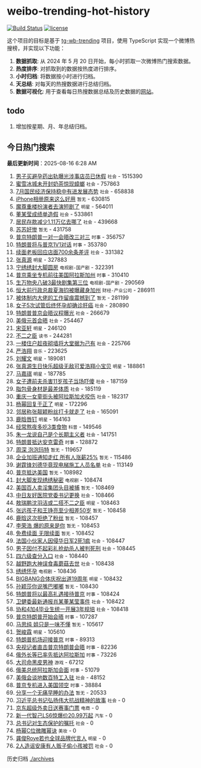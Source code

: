 # weibo-trending-hot-history

[![Build Status](https://github.com/lxw15337674/weibo-trending-hot-history/actions/workflows/nodejs.yml/badge.svg)](https://github.com/lxw15337674/weibo-trending-hot-history/actions)
[![license](https://img.shields.io/github/license/lxw15337674/weibo-trending-hot-history)](https://github.com/lxw15337674/weibo-trending-hot-history/blob/master/LICENSE)


这个项目的目标是基于 [tg-wb-trending](https://github.com/xiadd/tg-wb-trending) 项目，使用 TypeScript 实现一个微博热搜榜，并实现以下功能：

1. **数据抓取**: 从 2024 年 5 月 20 日开始，每小时抓取一次微博热门搜索数据。
2. **热度排序**: 对抓取到的数据按热度进行排序。
3. **小时归档**: 将数据按小时进行归档。
4. **天总结**: 对每天的热搜数据进行总结归档。
5. **数据可视化**: 用于查看每日热搜数据总结及历史数据的[网站](https://weibo-trending-hot-history.vercel.app/)。

## todo

1. 增加按星期、月、年总结归档。



## 今日热门搜索






































































































































































































































































































































































































































































































































































































































































































































































































































































































































































































































































































































































































































































































































































































































































































































































































































































































































































































































































































































































































































































































































































































































































































































































































































































































































































































































































































































































































































































































































































































































































































































































































































































































































































































































































































































































































































































































































































































































































































































































































































































































































































































































































































































































































































































































































































































































































































































































































































































































































































































































































































































































































































































































































































































































































































































































































































































































































































































































































































































































































































































































































































































































































































































































































































































































































































































































































































































































































































































































































































































































































































































































































































































































































































































































































































































































































































































































































































































































































































































































































































































































































































































































































































































































































































































































































































































































































































































































































































































































































































































































































































































































































































































































































































































































































































































































































































































































































































































































































































































































































































































































































































































































































































































































































































































































































<!-- BEGIN -->

**最后更新时间**：2025-08-16 6:28 AM
1. [男子买避孕药出轨曝光涉事店员已休假](https://m.weibo.cn/search?containerid=100103type%3D1%26t%3D10%26q%3D%23%E7%94%B7%E5%AD%90%E4%B9%B0%E9%81%BF%E5%AD%95%E8%8D%AF%E5%87%BA%E8%BD%A8%E6%9B%9D%E5%85%89%E6%B6%89%E4%BA%8B%E5%BA%97%E5%91%98%E5%B7%B2%E4%BC%91%E5%81%87%23&stream_entry_id=31&isnewpage=1&extparam=seat%3D1%26lcate%3D5001%26realpos%3D1%26filter_type%3Drealtimehot%26c_type%3D31%26cate%3D5001%26pos%3D0%26stream_entry_id%3D31%26q%3D%2523%25E7%2594%25B7%25E5%25AD%2590%25E4%25B9%25B0%25E9%2581%25BF%25E5%25AD%2595%25E8%258D%25AF%25E5%2587%25BA%25E8%25BD%25A8%25E6%259B%259D%25E5%2585%2589%25E6%25B6%2589%25E4%25BA%258B%25E5%25BA%2597%25E5%2591%2598%25E5%25B7%25B2%25E4%25BC%2591%25E5%2581%2587%2523%26band_rank%3D1%26flag%3D2%26dgr%3D0%26display_time%3D1755275755%26pre_seqid%3D17552757552420525238104) `社会` - 1515390
2. [蜜雪冰城未开封奶茶惊现蟑螂](https://m.weibo.cn/search?containerid=100103type%3D1%26t%3D10%26q%3D%23%E8%9C%9C%E9%9B%AA%E5%86%B0%E5%9F%8E%E6%9C%AA%E5%BC%80%E5%B0%81%E5%A5%B6%E8%8C%B6%E6%83%8A%E7%8E%B0%E8%9F%91%E8%9E%82%23&stream_entry_id=31&isnewpage=1&extparam=seat%3D1%26lcate%3D5001%26realpos%3D2%26filter_type%3Drealtimehot%26c_type%3D31%26cate%3D5001%26pos%3D1%26stream_entry_id%3D31%26q%3D%2523%25E8%259C%259C%25E9%259B%25AA%25E5%2586%25B0%25E5%259F%258E%25E6%259C%25AA%25E5%25BC%2580%25E5%25B0%2581%25E5%25A5%25B6%25E8%258C%25B6%25E6%2583%258A%25E7%258E%25B0%25E8%259F%2591%25E8%259E%2582%2523%26band_rank%3D2%26flag%3D2%26dgr%3D0%26display_time%3D1755275755%26pre_seqid%3D17552757552420525238104) `社会` - 757863
3. [7月国民经济保持稳中有进发展态势](https://m.weibo.cn/search?containerid=100103type%3D1%26t%3D10%26q%3D%237%E6%9C%88%E5%9B%BD%E6%B0%91%E7%BB%8F%E6%B5%8E%E4%BF%9D%E6%8C%81%E7%A8%B3%E4%B8%AD%E6%9C%89%E8%BF%9B%E5%8F%91%E5%B1%95%E6%80%81%E5%8A%BF%23&stream_entry_id=31&isnewpage=1&extparam=seat%3D1%26lcate%3D5001%26realpos%3D3%26filter_type%3Drealtimehot%26c_type%3D31%26cate%3D5001%26pos%3D2%26stream_entry_id%3D31%26q%3D%25237%25E6%259C%2588%25E5%259B%25BD%25E6%25B0%2591%25E7%25BB%258F%25E6%25B5%258E%25E4%25BF%259D%25E6%258C%2581%25E7%25A8%25B3%25E4%25B8%25AD%25E6%259C%2589%25E8%25BF%259B%25E5%258F%2591%25E5%25B1%2595%25E6%2580%2581%25E5%258A%25BF%2523%26band_rank%3D3%26flag%3D0%26dgr%3D0%26display_time%3D1755275755%26pre_seqid%3D17552757552420525238104) `社会` - 658838
4. [iPhone相册原来这么好用](https://m.weibo.cn/search?containerid=100103type%3D1%26t%3D10%26q%3DiPhone%E7%9B%B8%E5%86%8C%E5%8E%9F%E6%9D%A5%E8%BF%99%E4%B9%88%E5%A5%BD%E7%94%A8&stream_entry_id=31&isnewpage=1&extparam=seat%3D1%26lcate%3D5001%26realpos%3D4%26filter_type%3Drealtimehot%26c_type%3D31%26cate%3D5001%26pos%3D3%26stream_entry_id%3D31%26q%3DiPhone%25E7%259B%25B8%25E5%2586%258C%25E5%258E%259F%25E6%259D%25A5%25E8%25BF%2599%25E4%25B9%2588%25E5%25A5%25BD%25E7%2594%25A8%26band_rank%3D4%26flag%3D16%26dgr%3D0%26display_time%3D1755275755%26pre_seqid%3D17552757552420525238104) `暂无` - 630815
5. [魔尊重楼扮演者去演短剧了](https://m.weibo.cn/search?containerid=100103type%3D1%26t%3D10%26q%3D%23%E9%AD%94%E5%B0%8A%E9%87%8D%E6%A5%BC%E6%89%AE%E6%BC%94%E8%80%85%E5%8E%BB%E6%BC%94%E7%9F%AD%E5%89%A7%E4%BA%86%23&stream_entry_id=31&isnewpage=1&extparam=seat%3D1%26lcate%3D5001%26realpos%3D5%26filter_type%3Drealtimehot%26c_type%3D31%26cate%3D5001%26pos%3D4%26stream_entry_id%3D31%26q%3D%2523%25E9%25AD%2594%25E5%25B0%258A%25E9%2587%258D%25E6%25A5%25BC%25E6%2589%25AE%25E6%25BC%2594%25E8%2580%2585%25E5%258E%25BB%25E6%25BC%2594%25E7%259F%25AD%25E5%2589%25A7%25E4%25BA%2586%2523%26band_rank%3D5%26flag%3D2%26dgr%3D0%26display_time%3D1755275755%26pre_seqid%3D17552757552420525238104) `明星` - 564011
6. [董某莹成绩单造假](https://m.weibo.cn/search?containerid=100103type%3D1%26t%3D10%26q%3D%23%E8%91%A3%E6%9F%90%E8%8E%B9%E6%88%90%E7%BB%A9%E5%8D%95%E9%80%A0%E5%81%87%23&stream_entry_id=31&isnewpage=1&extparam=seat%3D1%26lcate%3D5001%26realpos%3D6%26filter_type%3Drealtimehot%26c_type%3D31%26cate%3D5001%26pos%3D5%26stream_entry_id%3D31%26q%3D%2523%25E8%2591%25A3%25E6%259F%2590%25E8%258E%25B9%25E6%2588%2590%25E7%25BB%25A9%25E5%258D%2595%25E9%2580%25A0%25E5%2581%2587%2523%26band_rank%3D6%26flag%3D16%26dgr%3D0%26display_time%3D1755275755%26pre_seqid%3D17552757552420525238104) `社会` - 533861
7. [居民存款减少1.11万亿去哪了](https://m.weibo.cn/search?containerid=100103type%3D1%26t%3D10%26q%3D%23%E5%B1%85%E6%B0%91%E5%AD%98%E6%AC%BE%E5%87%8F%E5%B0%911.11%E4%B8%87%E4%BA%BF%E5%8E%BB%E5%93%AA%E4%BA%86%23&stream_entry_id=31&isnewpage=1&extparam=seat%3D1%26lcate%3D5001%26realpos%3D7%26filter_type%3Drealtimehot%26c_type%3D31%26cate%3D5001%26pos%3D7%26stream_entry_id%3D31%26q%3D%2523%25E5%25B1%2585%25E6%25B0%2591%25E5%25AD%2598%25E6%25AC%25BE%25E5%2587%258F%25E5%25B0%25911.11%25E4%25B8%2587%25E4%25BA%25BF%25E5%258E%25BB%25E5%2593%25AA%25E4%25BA%2586%2523%26band_rank%3D7%26flag%3D2%26dgr%3D0%26display_time%3D1755275755%26pre_seqid%3D17552757552420525238104) `社会` - 439668
8. [苏苏好惨](https://m.weibo.cn/search?containerid=100103type%3D1%26t%3D10%26q%3D%E8%8B%8F%E8%8B%8F%E5%A5%BD%E6%83%A8&stream_entry_id=31&isnewpage=1&extparam=seat%3D1%26lcate%3D5001%26realpos%3D8%26filter_type%3Drealtimehot%26c_type%3D31%26cate%3D5001%26pos%3D8%26stream_entry_id%3D31%26q%3D%25E8%258B%258F%25E8%258B%258F%25E5%25A5%25BD%25E6%2583%25A8%26band_rank%3D8%26flag%3D2%26dgr%3D0%26display_time%3D1755275755%26pre_seqid%3D17552757552420525238104) `暂无` - 431758
9. [普京特朗普一对一会晤改三对三](https://m.weibo.cn/search?containerid=100103type%3D1%26t%3D10%26q%3D%23%E6%99%AE%E4%BA%AC%E7%89%B9%E6%9C%97%E6%99%AE%E4%B8%80%E5%AF%B9%E4%B8%80%E4%BC%9A%E6%99%A4%E6%94%B9%E4%B8%89%E5%AF%B9%E4%B8%89%23&stream_entry_id=31&isnewpage=1&extparam=seat%3D1%26c_type%3D31%26band_rank%3D20%26cate%3D5001%26lcate%3D5001%26pos%3D20%26stream_entry_id%3D31%26q%3D%2523%25E6%2599%25AE%25E4%25BA%25AC%25E7%2589%25B9%25E6%259C%2597%25E6%2599%25AE%25E4%25B8%2580%25E5%25AF%25B9%25E4%25B8%2580%25E4%25BC%259A%25E6%2599%25A4%25E6%2594%25B9%25E4%25B8%2589%25E5%25AF%25B9%25E4%25B8%2589%2523%26dgr%3D0%26flag%3D1%26realpos%3D20%26filter_type%3Drealtimehot%26display_time%3D1755283276%26pre_seqid%3D17552832763900228722788) `时事` - 356757
10. [特朗普将与普京1V1对话](https://m.weibo.cn/search?containerid=100103type%3D1%26t%3D10%26q%3D%23%E7%89%B9%E6%9C%97%E6%99%AE%E5%B0%86%E4%B8%8E%E6%99%AE%E4%BA%AC1V1%E5%AF%B9%E8%AF%9D%23&stream_entry_id=31&isnewpage=1&extparam=seat%3D1%26lcate%3D5001%26realpos%3D9%26filter_type%3Drealtimehot%26c_type%3D31%26cate%3D5001%26pos%3D9%26stream_entry_id%3D31%26q%3D%2523%25E7%2589%25B9%25E6%259C%2597%25E6%2599%25AE%25E5%25B0%2586%25E4%25B8%258E%25E6%2599%25AE%25E4%25BA%25AC1V1%25E5%25AF%25B9%25E8%25AF%259D%2523%26band_rank%3D9%26flag%3D1%26dgr%3D0%26display_time%3D1755275755%26pre_seqid%3D17552757552420525238104) `时事` - 353780
11. [续面老板回应店面700余条差评](https://m.weibo.cn/search?containerid=100103type%3D1%26t%3D10%26q%3D%23%E7%BB%AD%E9%9D%A2%E8%80%81%E6%9D%BF%E5%9B%9E%E5%BA%94%E5%BA%97%E9%9D%A2700%E4%BD%99%E6%9D%A1%E5%B7%AE%E8%AF%84%23&stream_entry_id=31&isnewpage=1&extparam=seat%3D1%26lcate%3D5001%26realpos%3D10%26filter_type%3Drealtimehot%26c_type%3D31%26cate%3D5001%26pos%3D10%26stream_entry_id%3D31%26q%3D%2523%25E7%25BB%25AD%25E9%259D%25A2%25E8%2580%2581%25E6%259D%25BF%25E5%259B%259E%25E5%25BA%2594%25E5%25BA%2597%25E9%259D%25A2700%25E4%25BD%2599%25E6%259D%25A1%25E5%25B7%25AE%25E8%25AF%2584%2523%26band_rank%3D10%26flag%3D0%26dgr%3D0%26display_time%3D1755275755%26pre_seqid%3D17552757552420525238104) `社会` - 331382
12. [张真源](https://m.weibo.cn/search?containerid=100103type%3D1%26t%3D10%26q%3D%E5%BC%A0%E7%9C%9F%E6%BA%90&stream_entry_id=31&isnewpage=1&extparam=seat%3D1%26lcate%3D5001%26realpos%3D11%26filter_type%3Drealtimehot%26c_type%3D31%26cate%3D5001%26pos%3D11%26stream_entry_id%3D31%26q%3D%25E5%25BC%25A0%25E7%259C%259F%25E6%25BA%2590%26band_rank%3D11%26flag%3D1%26dgr%3D0%26display_time%3D1755275755%26pre_seqid%3D17552757552420525238104) `明星` - 327883
13. [宁绣绣封大脚圆房](https://m.weibo.cn/search?containerid=100103type%3D1%26t%3D10%26q%3D%23%E5%AE%81%E7%BB%A3%E7%BB%A3%E5%B0%81%E5%A4%A7%E8%84%9A%E5%9C%86%E6%88%BF%23&stream_entry_id=31&isnewpage=1&extparam=seat%3D1%26lcate%3D5001%26realpos%3D12%26filter_type%3Drealtimehot%26c_type%3D31%26cate%3D5001%26pos%3D12%26stream_entry_id%3D31%26q%3D%2523%25E5%25AE%2581%25E7%25BB%25A3%25E7%25BB%25A3%25E5%25B0%2581%25E5%25A4%25A7%25E8%2584%259A%25E5%259C%2586%25E6%2588%25BF%2523%26band_rank%3D12%26flag%3D1%26dgr%3D0%26display_time%3D1755275755%26pre_seqid%3D17552757552420525238104) `电视剧-国产剧` - 322391
14. [普京乘坐专机前往美国阿拉斯加州](https://m.weibo.cn/search?containerid=100103type%3D1%26t%3D10%26q%3D%23%E6%99%AE%E4%BA%AC%E4%B9%98%E5%9D%90%E4%B8%93%E6%9C%BA%E5%89%8D%E5%BE%80%E7%BE%8E%E5%9B%BD%E9%98%BF%E6%8B%89%E6%96%AF%E5%8A%A0%E5%B7%9E%23&stream_entry_id=31&isnewpage=1&extparam=seat%3D1%26lcate%3D5001%26realpos%3D15%26filter_type%3Drealtimehot%26c_type%3D31%26cate%3D5001%26pos%3D15%26stream_entry_id%3D31%26q%3D%2523%25E6%2599%25AE%25E4%25BA%25AC%25E4%25B9%2598%25E5%259D%2590%25E4%25B8%2593%25E6%259C%25BA%25E5%2589%258D%25E5%25BE%2580%25E7%25BE%258E%25E5%259B%25BD%25E9%2598%25BF%25E6%258B%2589%25E6%2596%25AF%25E5%258A%25A0%25E5%25B7%259E%2523%26band_rank%3D15%26flag%3D1%26dgr%3D0%26display_time%3D1755275755%26pre_seqid%3D17552757552420525238104) `时事` - 310410
15. [生万物央八破3最快剧集第三位](https://m.weibo.cn/search?containerid=100103type%3D1%26t%3D10%26q%3D%23%E7%94%9F%E4%B8%87%E7%89%A9%E5%A4%AE%E5%85%AB%E7%A0%B43%E6%9C%80%E5%BF%AB%E5%89%A7%E9%9B%86%E7%AC%AC%E4%B8%89%E4%BD%8D%23&stream_entry_id=31&isnewpage=1&extparam=seat%3D1%26lcate%3D5001%26realpos%3D17%26filter_type%3Drealtimehot%26c_type%3D31%26cate%3D5001%26pos%3D17%26stream_entry_id%3D31%26q%3D%2523%25E7%2594%259F%25E4%25B8%2587%25E7%2589%25A9%25E5%25A4%25AE%25E5%2585%25AB%25E7%25A0%25B43%25E6%259C%2580%25E5%25BF%25AB%25E5%2589%25A7%25E9%259B%2586%25E7%25AC%25AC%25E4%25B8%2589%25E4%25BD%258D%2523%26band_rank%3D17%26flag%3D1%26dgr%3D0%26display_time%3D1755275755%26pre_seqid%3D17552757552420525238104) `电视剧-国产剧` - 290569
16. [恒大前行政总裁夏海钧被曝藏身加州](https://m.weibo.cn/search?containerid=100103type%3D1%26t%3D10%26q%3D%23%E6%81%92%E5%A4%A7%E5%89%8D%E8%A1%8C%E6%94%BF%E6%80%BB%E8%A3%81%E5%A4%8F%E6%B5%B7%E9%92%A7%E8%A2%AB%E6%9B%9D%E8%97%8F%E8%BA%AB%E5%8A%A0%E5%B7%9E%23&stream_entry_id=31&isnewpage=1&extparam=seat%3D1%26lcate%3D5001%26realpos%3D27%26filter_type%3Drealtimehot%26c_type%3D31%26cate%3D5001%26pos%3D27%26stream_entry_id%3D31%26q%3D%2523%25E6%2581%2592%25E5%25A4%25A7%25E5%2589%258D%25E8%25A1%258C%25E6%2594%25BF%25E6%2580%25BB%25E8%25A3%2581%25E5%25A4%258F%25E6%25B5%25B7%25E9%2592%25A7%25E8%25A2%25AB%25E6%259B%259D%25E8%2597%258F%25E8%25BA%25AB%25E5%258A%25A0%25E5%25B7%259E%2523%26band_rank%3D27%26flag%3D0%26dgr%3D0%26display_time%3D1755275755%26pre_seqid%3D17552757552420525238104) `财经-产业公司` - 286911
17. [被体制内大佬的工作留痕震撼到了](https://m.weibo.cn/search?containerid=100103type%3D1%26t%3D10%26q%3D%E8%A2%AB%E4%BD%93%E5%88%B6%E5%86%85%E5%A4%A7%E4%BD%AC%E7%9A%84%E5%B7%A5%E4%BD%9C%E7%95%99%E7%97%95%E9%9C%87%E6%92%BC%E5%88%B0%E4%BA%86&stream_entry_id=31&isnewpage=1&extparam=seat%3D1%26lcate%3D5001%26realpos%3D13%26filter_type%3Drealtimehot%26c_type%3D31%26cate%3D5001%26pos%3D13%26stream_entry_id%3D31%26q%3D%25E8%25A2%25AB%25E4%25BD%2593%25E5%2588%25B6%25E5%2586%2585%25E5%25A4%25A7%25E4%25BD%25AC%25E7%259A%2584%25E5%25B7%25A5%25E4%25BD%259C%25E7%2595%2599%25E7%2597%2595%25E9%259C%2587%25E6%2592%25BC%25E5%2588%25B0%25E4%25BA%2586%26band_rank%3D13%26flag%3D0%26dgr%3D0%26display_time%3D1755275755%26pre_seqid%3D17552757552420525238104) `暂无` - 281199
18. [女子5次试管后终怀孕却确诊肝癌](https://m.weibo.cn/search?containerid=100103type%3D1%26t%3D10%26q%3D%23%E5%A5%B3%E5%AD%905%E6%AC%A1%E8%AF%95%E7%AE%A1%E5%90%8E%E7%BB%88%E6%80%80%E5%AD%95%E5%8D%B4%E7%A1%AE%E8%AF%8A%E8%82%9D%E7%99%8C%23&stream_entry_id=31&isnewpage=1&extparam=seat%3D1%26lcate%3D5001%26realpos%3D14%26filter_type%3Drealtimehot%26c_type%3D31%26cate%3D5001%26pos%3D14%26stream_entry_id%3D31%26q%3D%2523%25E5%25A5%25B3%25E5%25AD%25905%25E6%25AC%25A1%25E8%25AF%2595%25E7%25AE%25A1%25E5%2590%258E%25E7%25BB%2588%25E6%2580%2580%25E5%25AD%2595%25E5%258D%25B4%25E7%25A1%25AE%25E8%25AF%258A%25E8%2582%259D%25E7%2599%258C%2523%26band_rank%3D14%26flag%3D0%26dgr%3D0%26display_time%3D1755275755%26pre_seqid%3D17552757552420525238104) `社会` - 280890
19. [特朗普普京会晤议程曝光](https://m.weibo.cn/search?containerid=100103type%3D1%26t%3D10%26q%3D%23%E7%89%B9%E6%9C%97%E6%99%AE%E6%99%AE%E4%BA%AC%E4%BC%9A%E6%99%A4%E8%AE%AE%E7%A8%8B%E6%9B%9D%E5%85%89%23&stream_entry_id=31&isnewpage=1&extparam=seat%3D1%26q%3D%2523%25E7%2589%25B9%25E6%259C%2597%25E6%2599%25AE%25E6%2599%25AE%25E4%25BA%25AC%25E4%25BC%259A%25E6%2599%25A4%25E8%25AE%25AE%25E7%25A8%258B%25E6%259B%259D%25E5%2585%2589%2523%26dgr%3D0%26realpos%3D10%26filter_type%3Drealtimehot%26pos%3D10%26band_rank%3D10%26flag%3D0%26c_type%3D31%26lcate%3D5001%26stream_entry_id%3D31%26cate%3D5001%26display_time%3D1755278803%26pre_seqid%3D17552788032700577040102) `社会` - 266679
20. [美俄元首会晤](https://m.weibo.cn/search?containerid=100103type%3D1%26t%3D10%26q%3D%23%E7%BE%8E%E4%BF%84%E5%85%83%E9%A6%96%E4%BC%9A%E6%99%A4%23&stream_entry_id=31&isnewpage=1&extparam=seat%3D1%26lcate%3D5001%26realpos%3D32%26filter_type%3Drealtimehot%26c_type%3D31%26cate%3D5001%26pos%3D32%26stream_entry_id%3D31%26q%3D%2523%25E7%25BE%258E%25E4%25BF%2584%25E5%2585%2583%25E9%25A6%2596%25E4%25BC%259A%25E6%2599%25A4%2523%26band_rank%3D32%26flag%3D1%26dgr%3D0%26display_time%3D1755275755%26pre_seqid%3D17552757552420525238104) `社会` - 254467
21. [宋亚轩](https://m.weibo.cn/search?containerid=100103type%3D1%26t%3D10%26q%3D%E5%AE%8B%E4%BA%9A%E8%BD%A9&stream_entry_id=31&isnewpage=1&extparam=seat%3D1%26q%3D%25E5%25AE%258B%25E4%25BA%259A%25E8%25BD%25A9%26dgr%3D0%26realpos%3D13%26filter_type%3Drealtimehot%26pos%3D13%26band_rank%3D13%26flag%3D1%26c_type%3D31%26lcate%3D5001%26stream_entry_id%3D31%26cate%3D5001%26display_time%3D1755278803%26pre_seqid%3D17552788032700577040102) `明星` - 246120
22. [不二之臣](https://m.weibo.cn/search?containerid=100103type%3D1%26t%3D10%26q%3D%E4%B8%8D%E4%BA%8C%E4%B9%8B%E8%87%A3&stream_entry_id=31&isnewpage=1&extparam=seat%3D1%26lcate%3D5001%26realpos%3D16%26filter_type%3Drealtimehot%26c_type%3D31%26cate%3D5001%26pos%3D16%26stream_entry_id%3D31%26q%3D%25E4%25B8%258D%25E4%25BA%258C%25E4%25B9%258B%25E8%2587%25A3%26band_rank%3D16%26flag%3D0%26dgr%3D0%26display_time%3D1755275755%26pre_seqid%3D17552757552420525238104) `读书` - 244281
23. [一楼住户趁夜砌墙将大堂据为己有](https://m.weibo.cn/search?containerid=100103type%3D1%26t%3D10%26q%3D%23%E4%B8%80%E6%A5%BC%E4%BD%8F%E6%88%B7%E8%B6%81%E5%A4%9C%E7%A0%8C%E5%A2%99%E5%B0%86%E5%A4%A7%E5%A0%82%E6%8D%AE%E4%B8%BA%E5%B7%B1%E6%9C%89%23&stream_entry_id=31&isnewpage=1&extparam=seat%3D1%26lcate%3D5001%26realpos%3D28%26filter_type%3Drealtimehot%26c_type%3D31%26cate%3D5001%26pos%3D28%26stream_entry_id%3D31%26q%3D%2523%25E4%25B8%2580%25E6%25A5%25BC%25E4%25BD%258F%25E6%2588%25B7%25E8%25B6%2581%25E5%25A4%259C%25E7%25A0%258C%25E5%25A2%2599%25E5%25B0%2586%25E5%25A4%25A7%25E5%25A0%2582%25E6%258D%25AE%25E4%25B8%25BA%25E5%25B7%25B1%25E6%259C%2589%2523%26band_rank%3D28%26flag%3D1%26dgr%3D0%26display_time%3D1755275755%26pre_seqid%3D17552757552420525238104) `社会` - 225766
24. [严浩翔](https://m.weibo.cn/search?containerid=100103type%3D1%26t%3D10%26q%3D%E4%B8%A5%E6%B5%A9%E7%BF%94&stream_entry_id=31&isnewpage=1&extparam=seat%3D1%26q%3D%25E4%25B8%25A5%25E6%25B5%25A9%25E7%25BF%2594%26dgr%3D0%26realpos%3D15%26filter_type%3Drealtimehot%26pos%3D15%26band_rank%3D15%26flag%3D1%26c_type%3D31%26lcate%3D5001%26stream_entry_id%3D31%26cate%3D5001%26display_time%3D1755278803%26pre_seqid%3D17552788032700577040102) `音乐` - 223625
25. [刘耀文](https://m.weibo.cn/search?containerid=100103type%3D1%26t%3D10%26q%3D%E5%88%98%E8%80%80%E6%96%87&stream_entry_id=31&isnewpage=1&extparam=seat%3D1%26lcate%3D5001%26realpos%3D21%26filter_type%3Drealtimehot%26c_type%3D31%26cate%3D5001%26pos%3D21%26stream_entry_id%3D31%26q%3D%25E5%2588%2598%25E8%2580%2580%25E6%2596%2587%26band_rank%3D21%26flag%3D1%26dgr%3D0%26display_time%3D1755275755%26pre_seqid%3D17552757552420525238104) `明星` - 189081
26. [张真源生日快乐超级无敌可爱浩翔小宝贝](https://m.weibo.cn/search?containerid=100103type%3D1%26t%3D10%26q%3D%23%E5%BC%A0%E7%9C%9F%E6%BA%90%E7%94%9F%E6%97%A5%E5%BF%AB%E4%B9%90%E8%B6%85%E7%BA%A7%E6%97%A0%E6%95%8C%E5%8F%AF%E7%88%B1%E6%B5%A9%E7%BF%94%E5%B0%8F%E5%AE%9D%E8%B4%9D%23&stream_entry_id=31&isnewpage=1&extparam=seat%3D1%26q%3D%2523%25E5%25BC%25A0%25E7%259C%259F%25E6%25BA%2590%25E7%2594%259F%25E6%2597%25A5%25E5%25BF%25AB%25E4%25B9%2590%25E8%25B6%2585%25E7%25BA%25A7%25E6%2597%25A0%25E6%2595%258C%25E5%258F%25AF%25E7%2588%25B1%25E6%25B5%25A9%25E7%25BF%2594%25E5%25B0%258F%25E5%25AE%259D%25E8%25B4%259D%2523%26dgr%3D0%26realpos%3D22%26filter_type%3Drealtimehot%26pos%3D22%26band_rank%3D22%26flag%3D1%26c_type%3D31%26lcate%3D5001%26stream_entry_id%3D31%26cate%3D5001%26display_time%3D1755278803%26pre_seqid%3D17552788032700577040102) `明星` - 188861
27. [马嘉祺](https://m.weibo.cn/search?containerid=100103type%3D1%26t%3D10%26q%3D%E9%A9%AC%E5%98%89%E7%A5%BA&stream_entry_id=31&isnewpage=1&extparam=seat%3D1%26q%3D%25E9%25A9%25AC%25E5%2598%2589%25E7%25A5%25BA%26dgr%3D0%26realpos%3D23%26filter_type%3Drealtimehot%26pos%3D23%26band_rank%3D23%26flag%3D1%26c_type%3D31%26lcate%3D5001%26stream_entry_id%3D31%26cate%3D5001%26display_time%3D1755278803%26pre_seqid%3D17552788032700577040102) `明星` - 187785
28. [女子遭前夫杀害11岁孩子当场吓傻](https://m.weibo.cn/search?containerid=100103type%3D1%26t%3D10%26q%3D%23%E5%A5%B3%E5%AD%90%E9%81%AD%E5%89%8D%E5%A4%AB%E6%9D%80%E5%AE%B311%E5%B2%81%E5%AD%A9%E5%AD%90%E5%BD%93%E5%9C%BA%E5%90%93%E5%82%BB%23&stream_entry_id=31&isnewpage=1&extparam=seat%3D1%26lcate%3D5001%26realpos%3D18%26filter_type%3Drealtimehot%26c_type%3D31%26cate%3D5001%26pos%3D18%26stream_entry_id%3D31%26q%3D%2523%25E5%25A5%25B3%25E5%25AD%2590%25E9%2581%25AD%25E5%2589%258D%25E5%25A4%25AB%25E6%259D%2580%25E5%25AE%25B311%25E5%25B2%2581%25E5%25AD%25A9%25E5%25AD%2590%25E5%25BD%2593%25E5%259C%25BA%25E5%2590%2593%25E5%2582%25BB%2523%26band_rank%3D18%26flag%3D0%26dgr%3D0%26display_time%3D1755275755%26pre_seqid%3D17552757552420525238104) `社会` - 187159
29. [脂包骨身材是最差体质](https://m.weibo.cn/search?containerid=100103type%3D1%26t%3D10%26q%3D%23%E8%84%82%E5%8C%85%E9%AA%A8%E8%BA%AB%E6%9D%90%E6%98%AF%E6%9C%80%E5%B7%AE%E4%BD%93%E8%B4%A8%23&stream_entry_id=31&isnewpage=1&extparam=seat%3D1%26lcate%3D5001%26realpos%3D19%26filter_type%3Drealtimehot%26c_type%3D31%26cate%3D5001%26pos%3D19%26stream_entry_id%3D31%26q%3D%2523%25E8%2584%2582%25E5%258C%2585%25E9%25AA%25A8%25E8%25BA%25AB%25E6%259D%2590%25E6%2598%25AF%25E6%259C%2580%25E5%25B7%25AE%25E4%25BD%2593%25E8%25B4%25A8%2523%26band_rank%3D19%26flag%3D0%26dgr%3D0%26display_time%3D1755275755%26pre_seqid%3D17552757552420525238104) `社会` - 185119
30. [重庆一女童街头被阿拉斯加犬咬伤](https://m.weibo.cn/search?containerid=100103type%3D1%26t%3D10%26q%3D%23%E9%87%8D%E5%BA%86%E4%B8%80%E5%A5%B3%E7%AB%A5%E8%A1%97%E5%A4%B4%E8%A2%AB%E9%98%BF%E6%8B%89%E6%96%AF%E5%8A%A0%E7%8A%AC%E5%92%AC%E4%BC%A4%23&stream_entry_id=31&isnewpage=1&extparam=seat%3D1%26lcate%3D5001%26realpos%3D50%26filter_type%3Drealtimehot%26c_type%3D31%26cate%3D5001%26pos%3D50%26stream_entry_id%3D31%26q%3D%2523%25E9%2587%258D%25E5%25BA%2586%25E4%25B8%2580%25E5%25A5%25B3%25E7%25AB%25A5%25E8%25A1%2597%25E5%25A4%25B4%25E8%25A2%25AB%25E9%2598%25BF%25E6%258B%2589%25E6%2596%25AF%25E5%258A%25A0%25E7%258A%25AC%25E5%2592%25AC%25E4%25BC%25A4%2523%26band_rank%3D50%26flag%3D1%26dgr%3D0%26display_time%3D1755275755%26pre_seqid%3D17552757552420525238104) `社会` - 182317
31. [杨幂回复于正了](https://m.weibo.cn/search?containerid=100103type%3D1%26t%3D10%26q%3D%23%E6%9D%A8%E5%B9%82%E5%9B%9E%E5%A4%8D%E4%BA%8E%E6%AD%A3%E4%BA%86%23&stream_entry_id=31&isnewpage=1&extparam=seat%3D1%26lcate%3D5001%26realpos%3D20%26filter_type%3Drealtimehot%26c_type%3D31%26cate%3D5001%26pos%3D20%26stream_entry_id%3D31%26q%3D%2523%25E6%259D%25A8%25E5%25B9%2582%25E5%259B%259E%25E5%25A4%258D%25E4%25BA%258E%25E6%25AD%25A3%25E4%25BA%2586%2523%26band_rank%3D20%26flag%3D0%26dgr%3D0%26display_time%3D1755275755%26pre_seqid%3D17552757552420525238104) `明星` - 172296
32. [邻居称张靓颖粉丝打卡就走了](https://m.weibo.cn/search?containerid=100103type%3D1%26t%3D10%26q%3D%23%E9%82%BB%E5%B1%85%E7%A7%B0%E5%BC%A0%E9%9D%93%E9%A2%96%E7%B2%89%E4%B8%9D%E6%89%93%E5%8D%A1%E5%B0%B1%E8%B5%B0%E4%BA%86%23&stream_entry_id=31&isnewpage=1&extparam=seat%3D1%26lcate%3D5001%26realpos%3D22%26filter_type%3Drealtimehot%26c_type%3D31%26cate%3D5001%26pos%3D22%26stream_entry_id%3D31%26q%3D%2523%25E9%2582%25BB%25E5%25B1%2585%25E7%25A7%25B0%25E5%25BC%25A0%25E9%259D%2593%25E9%25A2%2596%25E7%25B2%2589%25E4%25B8%259D%25E6%2589%2593%25E5%258D%25A1%25E5%25B0%25B1%25E8%25B5%25B0%25E4%25BA%2586%2523%26band_rank%3D22%26flag%3D0%26dgr%3D0%26display_time%3D1755275755%26pre_seqid%3D17552757552420525238104) `社会` - 165091
33. [鹿晗唇钉](https://m.weibo.cn/search?containerid=100103type%3D1%26t%3D10%26q%3D%E9%B9%BF%E6%99%97%E5%94%87%E9%92%89&stream_entry_id=31&isnewpage=1&extparam=seat%3D1%26lcate%3D5001%26realpos%3D23%26filter_type%3Drealtimehot%26c_type%3D31%26cate%3D5001%26pos%3D23%26stream_entry_id%3D31%26q%3D%25E9%25B9%25BF%25E6%2599%2597%25E5%2594%2587%25E9%2592%2589%26band_rank%3D23%26flag%3D0%26dgr%3D0%26display_time%3D1755275755%26pre_seqid%3D17552757552420525238104) `明星` - 164163
34. [经常熬夜多吃3类食物](https://m.weibo.cn/search?containerid=100103type%3D1%26t%3D10%26q%3D%23%E7%BB%8F%E5%B8%B8%E7%86%AC%E5%A4%9C%E5%A4%9A%E5%90%833%E7%B1%BB%E9%A3%9F%E7%89%A9%23&stream_entry_id=31&isnewpage=1&extparam=seat%3D1%26lcate%3D5001%26realpos%3D24%26filter_type%3Drealtimehot%26c_type%3D31%26cate%3D5001%26pos%3D24%26stream_entry_id%3D31%26q%3D%2523%25E7%25BB%258F%25E5%25B8%25B8%25E7%2586%25AC%25E5%25A4%259C%25E5%25A4%259A%25E5%2590%25833%25E7%25B1%25BB%25E9%25A3%259F%25E7%2589%25A9%2523%26band_rank%3D24%26flag%3D0%26dgr%3D0%26display_time%3D1755275755%26pre_seqid%3D17552757552420525238104) `科普` - 149546
35. [朱一龙说自己是个长期主义者](https://m.weibo.cn/search?containerid=100103type%3D1%26t%3D10%26q%3D%23%E6%9C%B1%E4%B8%80%E9%BE%99%E8%AF%B4%E8%87%AA%E5%B7%B1%E6%98%AF%E4%B8%AA%E9%95%BF%E6%9C%9F%E4%B8%BB%E4%B9%89%E8%80%85%23&stream_entry_id=31&isnewpage=1&extparam=seat%3D1%26lcate%3D5001%26realpos%3D25%26filter_type%3Drealtimehot%26c_type%3D31%26cate%3D5001%26pos%3D25%26stream_entry_id%3D31%26q%3D%2523%25E6%259C%25B1%25E4%25B8%2580%25E9%25BE%2599%25E8%25AF%25B4%25E8%2587%25AA%25E5%25B7%25B1%25E6%2598%25AF%25E4%25B8%25AA%25E9%2595%25BF%25E6%259C%259F%25E4%25B8%25BB%25E4%25B9%2589%25E8%2580%2585%2523%26band_rank%3D25%26flag%3D0%26dgr%3D0%26display_time%3D1755275755%26pre_seqid%3D17552757552420525238104) `社会` - 141751
36. [特朗普抵达安克雷奇](https://m.weibo.cn/search?containerid=100103type%3D1%26t%3D10%26q%3D%23%E7%89%B9%E6%9C%97%E6%99%AE%E6%8A%B5%E8%BE%BE%E5%AE%89%E5%85%8B%E9%9B%B7%E5%A5%87%23&stream_entry_id=31&isnewpage=1&extparam=seat%3D1%26c_type%3D31%26band_rank%3D10%26cate%3D5001%26lcate%3D5001%26pos%3D10%26stream_entry_id%3D31%26q%3D%2523%25E7%2589%25B9%25E6%259C%2597%25E6%2599%25AE%25E6%258A%25B5%25E8%25BE%25BE%25E5%25AE%2589%25E5%2585%258B%25E9%259B%25B7%25E5%25A5%2587%2523%26dgr%3D0%26flag%3D1%26realpos%3D10%26filter_type%3Drealtimehot%26display_time%3D1755283276%26pre_seqid%3D17552832763900228722788) `时事` - 128872
37. [周深 泡泡玛特](https://m.weibo.cn/search?containerid=100103type%3D1%26t%3D10%26q%3D%E5%91%A8%E6%B7%B1+%E6%B3%A1%E6%B3%A1%E7%8E%9B%E7%89%B9&stream_entry_id=31&isnewpage=1&extparam=seat%3D1%26lcate%3D5001%26realpos%3D26%26filter_type%3Drealtimehot%26c_type%3D31%26cate%3D5001%26pos%3D26%26stream_entry_id%3D31%26q%3D%25E5%2591%25A8%25E6%25B7%25B1%2520%25E6%25B3%25A1%25E6%25B3%25A1%25E7%258E%259B%25E7%2589%25B9%26band_rank%3D26%26flag%3D0%26dgr%3D0%26display_time%3D1755275755%26pre_seqid%3D17552757552420525238104) `暂无` - 119657
38. [企业加班通知走红 所有人涨薪25%](https://m.weibo.cn/search?containerid=100103type%3D1%26t%3D10%26q%3D%E4%BC%81%E4%B8%9A%E5%8A%A0%E7%8F%AD%E9%80%9A%E7%9F%A5%E8%B5%B0%E7%BA%A2+%E6%89%80%E6%9C%89%E4%BA%BA%E6%B6%A8%E8%96%AA25%25&stream_entry_id=31&isnewpage=1&extparam=seat%3D1%26lcate%3D5001%26realpos%3D29%26filter_type%3Drealtimehot%26c_type%3D31%26cate%3D5001%26pos%3D29%26stream_entry_id%3D31%26q%3D%25E4%25BC%2581%25E4%25B8%259A%25E5%258A%25A0%25E7%258F%25AD%25E9%2580%259A%25E7%259F%25A5%25E8%25B5%25B0%25E7%25BA%25A2%2520%25E6%2589%2580%25E6%259C%2589%25E4%25BA%25BA%25E6%25B6%25A8%25E8%2596%25AA25%2525%26band_rank%3D29%26flag%3D1%26dgr%3D0%26display_time%3D1755275755%26pre_seqid%3D17552757552420525238104) `暂无` - 115486
39. [谢霆锋刘德华竟现电梯施工人员名单](https://m.weibo.cn/search?containerid=100103type%3D1%26t%3D10%26q%3D%23%E8%B0%A2%E9%9C%86%E9%94%8B%E5%88%98%E5%BE%B7%E5%8D%8E%E7%AB%9F%E7%8E%B0%E7%94%B5%E6%A2%AF%E6%96%BD%E5%B7%A5%E4%BA%BA%E5%91%98%E5%90%8D%E5%8D%95%23&stream_entry_id=31&isnewpage=1&extparam=seat%3D1%26lcate%3D5001%26realpos%3D30%26filter_type%3Drealtimehot%26c_type%3D31%26cate%3D5001%26pos%3D30%26stream_entry_id%3D31%26q%3D%2523%25E8%25B0%25A2%25E9%259C%2586%25E9%2594%258B%25E5%2588%2598%25E5%25BE%25B7%25E5%258D%258E%25E7%25AB%259F%25E7%258E%25B0%25E7%2594%25B5%25E6%25A2%25AF%25E6%2596%25BD%25E5%25B7%25A5%25E4%25BA%25BA%25E5%2591%2598%25E5%2590%258D%25E5%258D%2595%2523%26band_rank%3D30%26flag%3D1%26dgr%3D0%26display_time%3D1755275755%26pre_seqid%3D17552757552420525238104) `社会` - 113149
40. [普京抵达美国](https://m.weibo.cn/search?containerid=100103type%3D1%26t%3D10%26q%3D%23%E6%99%AE%E4%BA%AC%E6%8A%B5%E8%BE%BE%E7%BE%8E%E5%9B%BD%23&stream_entry_id=31&isnewpage=1&extparam=seat%3D1%26filter_type%3Drealtimehot%26pos%3D5%26c_type%3D31%26cate%3D5001%26q%3D%2523%25E6%2599%25AE%25E4%25BA%25AC%25E6%258A%25B5%25E8%25BE%25BE%25E7%25BE%258E%25E5%259B%25BD%2523%26dgr%3D0%26stream_entry_id%3D31%26lcate%3D5001%26band_rank%3D6%26flag%3D0%26realpos%3D6%26display_time%3D1755285808%26pre_seqid%3D1755285808507950937698) `暂无` - 108982
41. [封大脚发现绣绣秘密](https://m.weibo.cn/search?containerid=100103type%3D1%26t%3D10%26q%3D%23%E5%B0%81%E5%A4%A7%E8%84%9A%E5%8F%91%E7%8E%B0%E7%BB%A3%E7%BB%A3%E7%A7%98%E5%AF%86%23&stream_entry_id=31&isnewpage=1&extparam=seat%3D1%26lcate%3D5001%26realpos%3D31%26filter_type%3Drealtimehot%26c_type%3D31%26cate%3D5001%26pos%3D31%26stream_entry_id%3D31%26q%3D%2523%25E5%25B0%2581%25E5%25A4%25A7%25E8%2584%259A%25E5%258F%2591%25E7%258E%25B0%25E7%25BB%25A3%25E7%25BB%25A3%25E7%25A7%2598%25E5%25AF%2586%2523%26band_rank%3D31%26flag%3D1%26dgr%3D0%26display_time%3D1755275755%26pre_seqid%3D17552757552420525238104) `电视剧` - 108474
42. [美国百人卖淫集团头目被捕](https://m.weibo.cn/search?containerid=100103type%3D1%26t%3D10%26q%3D%E7%BE%8E%E5%9B%BD%E7%99%BE%E4%BA%BA%E5%8D%96%E6%B7%AB%E9%9B%86%E5%9B%A2%E5%A4%B4%E7%9B%AE%E8%A2%AB%E6%8D%95&stream_entry_id=31&isnewpage=1&extparam=seat%3D1%26lcate%3D5001%26realpos%3D33%26filter_type%3Drealtimehot%26c_type%3D31%26cate%3D5001%26pos%3D33%26stream_entry_id%3D31%26q%3D%25E7%25BE%258E%25E5%259B%25BD%25E7%2599%25BE%25E4%25BA%25BA%25E5%258D%2596%25E6%25B7%25AB%25E9%259B%2586%25E5%259B%25A2%25E5%25A4%25B4%25E7%259B%25AE%25E8%25A2%25AB%25E6%258D%2595%26band_rank%3D33%26flag%3D0%26dgr%3D0%26display_time%3D1755275755%26pre_seqid%3D17552757552420525238104) `暂无` - 108469
43. [中日友好医院党委书记更换](https://m.weibo.cn/search?containerid=100103type%3D1%26t%3D10%26q%3D%23%E4%B8%AD%E6%97%A5%E5%8F%8B%E5%A5%BD%E5%8C%BB%E9%99%A2%E5%85%9A%E5%A7%94%E4%B9%A6%E8%AE%B0%E6%9B%B4%E6%8D%A2%23&stream_entry_id=31&isnewpage=1&extparam=seat%3D1%26lcate%3D5001%26realpos%3D34%26filter_type%3Drealtimehot%26c_type%3D31%26cate%3D5001%26pos%3D34%26stream_entry_id%3D31%26q%3D%2523%25E4%25B8%25AD%25E6%2597%25A5%25E5%258F%258B%25E5%25A5%25BD%25E5%258C%25BB%25E9%2599%25A2%25E5%2585%259A%25E5%25A7%2594%25E4%25B9%25A6%25E8%25AE%25B0%25E6%259B%25B4%25E6%258D%25A2%2523%26band_rank%3D34%26flag%3D0%26dgr%3D0%26display_time%3D1755275755%26pre_seqid%3D17552757552420525238104) `社会` - 108466
44. [敖瑞鹏沈羽洁或二搭不二之臣](https://m.weibo.cn/search?containerid=100103type%3D1%26t%3D10%26q%3D%23%E6%95%96%E7%91%9E%E9%B9%8F%E6%B2%88%E7%BE%BD%E6%B4%81%E6%88%96%E4%BA%8C%E6%90%AD%E4%B8%8D%E4%BA%8C%E4%B9%8B%E8%87%A3%23&stream_entry_id=31&isnewpage=1&extparam=seat%3D1%26lcate%3D5001%26realpos%3D35%26filter_type%3Drealtimehot%26c_type%3D31%26cate%3D5001%26pos%3D35%26stream_entry_id%3D31%26q%3D%2523%25E6%2595%2596%25E7%2591%259E%25E9%25B9%258F%25E6%25B2%2588%25E7%25BE%25BD%25E6%25B4%2581%25E6%2588%2596%25E4%25BA%258C%25E6%2590%25AD%25E4%25B8%258D%25E4%25BA%258C%25E4%25B9%258B%25E8%2587%25A3%2523%26band_rank%3D35%26flag%3D0%26dgr%3D0%26display_time%3D1755275755%26pre_seqid%3D17552757552420525238104) `明星` - 108463
45. [张远孩子和王铮亮至少相差50岁](https://m.weibo.cn/search?containerid=100103type%3D1%26t%3D10%26q%3D%E5%BC%A0%E8%BF%9C%E5%AD%A9%E5%AD%90%E5%92%8C%E7%8E%8B%E9%93%AE%E4%BA%AE%E8%87%B3%E5%B0%91%E7%9B%B8%E5%B7%AE50%E5%B2%81&stream_entry_id=31&isnewpage=1&extparam=seat%3D1%26lcate%3D5001%26realpos%3D36%26filter_type%3Drealtimehot%26c_type%3D31%26cate%3D5001%26pos%3D36%26stream_entry_id%3D31%26q%3D%25E5%25BC%25A0%25E8%25BF%259C%25E5%25AD%25A9%25E5%25AD%2590%25E5%2592%258C%25E7%258E%258B%25E9%2593%25AE%25E4%25BA%25AE%25E8%2587%25B3%25E5%25B0%2591%25E7%259B%25B8%25E5%25B7%25AE50%25E5%25B2%2581%26band_rank%3D36%26flag%3D0%26dgr%3D0%26display_time%3D1755275755%26pre_seqid%3D17552757552420525238104) `暂无` - 108458
46. [鹿晗这次拒绝了粉丝](https://m.weibo.cn/search?containerid=100103type%3D1%26t%3D10%26q%3D%E9%B9%BF%E6%99%97%E8%BF%99%E6%AC%A1%E6%8B%92%E7%BB%9D%E4%BA%86%E7%B2%89%E4%B8%9D&stream_entry_id=31&isnewpage=1&extparam=seat%3D1%26lcate%3D5001%26realpos%3D37%26filter_type%3Drealtimehot%26c_type%3D31%26cate%3D5001%26pos%3D37%26stream_entry_id%3D31%26q%3D%25E9%25B9%25BF%25E6%2599%2597%25E8%25BF%2599%25E6%25AC%25A1%25E6%258B%2592%25E7%25BB%259D%25E4%25BA%2586%25E7%25B2%2589%25E4%25B8%259D%26band_rank%3D37%26flag%3D0%26dgr%3D0%26display_time%3D1755275755%26pre_seqid%3D17552757552420525238104) `暂无` - 108457
47. [李荣浩 爆的原来是你](https://m.weibo.cn/search?containerid=100103type%3D1%26t%3D10%26q%3D%E6%9D%8E%E8%8D%A3%E6%B5%A9+%E7%88%86%E7%9A%84%E5%8E%9F%E6%9D%A5%E6%98%AF%E4%BD%A0&stream_entry_id=31&isnewpage=1&extparam=seat%3D1%26lcate%3D5001%26realpos%3D38%26filter_type%3Drealtimehot%26c_type%3D31%26cate%3D5001%26pos%3D38%26stream_entry_id%3D31%26q%3D%25E6%259D%258E%25E8%258D%25A3%25E6%25B5%25A9%2520%25E7%2588%2586%25E7%259A%2584%25E5%258E%259F%25E6%259D%25A5%25E6%2598%25AF%25E4%25BD%25A0%26band_rank%3D38%26flag%3D1%26dgr%3D0%26display_time%3D1755275755%26pre_seqid%3D17552757552420525238104) `暂无` - 108453
48. [免费续面 无限续面](https://m.weibo.cn/search?containerid=100103type%3D1%26t%3D10%26q%3D%E5%85%8D%E8%B4%B9%E7%BB%AD%E9%9D%A2+%E6%97%A0%E9%99%90%E7%BB%AD%E9%9D%A2&stream_entry_id=31&isnewpage=1&extparam=seat%3D1%26lcate%3D5001%26realpos%3D39%26filter_type%3Drealtimehot%26c_type%3D31%26cate%3D5001%26pos%3D39%26stream_entry_id%3D31%26q%3D%25E5%2585%258D%25E8%25B4%25B9%25E7%25BB%25AD%25E9%259D%25A2%2520%25E6%2597%25A0%25E9%2599%2590%25E7%25BB%25AD%25E9%259D%25A2%26band_rank%3D39%26flag%3D0%26dgr%3D0%26display_time%3D1755275755%26pre_seqid%3D17552757552420525238104) `暂无` - 108452
49. [法国小伙家人因侵华日军2死1疯](https://m.weibo.cn/search?containerid=100103type%3D1%26t%3D10%26q%3D%23%E6%B3%95%E5%9B%BD%E5%B0%8F%E4%BC%99%E5%AE%B6%E4%BA%BA%E5%9B%A0%E4%BE%B5%E5%8D%8E%E6%97%A5%E5%86%9B2%E6%AD%BB1%E7%96%AF%23&stream_entry_id=31&isnewpage=1&extparam=seat%3D1%26lcate%3D5001%26realpos%3D40%26filter_type%3Drealtimehot%26c_type%3D31%26cate%3D5001%26pos%3D40%26stream_entry_id%3D31%26q%3D%2523%25E6%25B3%2595%25E5%259B%25BD%25E5%25B0%258F%25E4%25BC%2599%25E5%25AE%25B6%25E4%25BA%25BA%25E5%259B%25A0%25E4%25BE%25B5%25E5%258D%258E%25E6%2597%25A5%25E5%2586%259B2%25E6%25AD%25BB1%25E7%2596%25AF%2523%26band_rank%3D40%26flag%3D0%26dgr%3D0%26display_time%3D1755275755%26pre_seqid%3D17552757552420525238104) `社会` - 108447
50. [男子因付不起彩礼抢劫杀人被判死刑](https://m.weibo.cn/search?containerid=100103type%3D1%26t%3D10%26q%3D%23%E7%94%B7%E5%AD%90%E5%9B%A0%E4%BB%98%E4%B8%8D%E8%B5%B7%E5%BD%A9%E7%A4%BC%E6%8A%A2%E5%8A%AB%E6%9D%80%E4%BA%BA%E8%A2%AB%E5%88%A4%E6%AD%BB%E5%88%91%23&stream_entry_id=31&isnewpage=1&extparam=seat%3D1%26lcate%3D5001%26realpos%3D41%26filter_type%3Drealtimehot%26c_type%3D31%26cate%3D5001%26pos%3D41%26stream_entry_id%3D31%26q%3D%2523%25E7%2594%25B7%25E5%25AD%2590%25E5%259B%25A0%25E4%25BB%2598%25E4%25B8%258D%25E8%25B5%25B7%25E5%25BD%25A9%25E7%25A4%25BC%25E6%258A%25A2%25E5%258A%25AB%25E6%259D%2580%25E4%25BA%25BA%25E8%25A2%25AB%25E5%2588%25A4%25E6%25AD%25BB%25E5%2588%2591%2523%26band_rank%3D41%26flag%3D1%26dgr%3D0%26display_time%3D1755275755%26pre_seqid%3D17552757552420525238104) `社会` - 108445
51. [四六级查分入口](https://m.weibo.cn/search?containerid=100103type%3D1%26t%3D10%26q%3D%23%E5%9B%9B%E5%85%AD%E7%BA%A7%E6%9F%A5%E5%88%86%E5%85%A5%E5%8F%A3%23&stream_entry_id=31&isnewpage=1&extparam=seat%3D1%26lcate%3D5001%26realpos%3D42%26filter_type%3Drealtimehot%26c_type%3D31%26cate%3D5001%26pos%3D42%26stream_entry_id%3D31%26q%3D%2523%25E5%259B%259B%25E5%2585%25AD%25E7%25BA%25A7%25E6%259F%25A5%25E5%2588%2586%25E5%2585%25A5%25E5%258F%25A3%2523%26band_rank%3D42%26flag%3D1%26dgr%3D0%26display_time%3D1755275755%26pre_seqid%3D17552757552420525238104) `社会` - 108440
52. [越野跑大神误食毒蘑菇去世](https://m.weibo.cn/search?containerid=100103type%3D1%26t%3D10%26q%3D%23%E8%B6%8A%E9%87%8E%E8%B7%91%E5%A4%A7%E7%A5%9E%E8%AF%AF%E9%A3%9F%E6%AF%92%E8%98%91%E8%8F%87%E5%8E%BB%E4%B8%96%23&stream_entry_id=31&isnewpage=1&extparam=seat%3D1%26lcate%3D5001%26realpos%3D43%26filter_type%3Drealtimehot%26c_type%3D31%26cate%3D5001%26pos%3D43%26stream_entry_id%3D31%26q%3D%2523%25E8%25B6%258A%25E9%2587%258E%25E8%25B7%2591%25E5%25A4%25A7%25E7%25A5%259E%25E8%25AF%25AF%25E9%25A3%259F%25E6%25AF%2592%25E8%2598%2591%25E8%258F%2587%25E5%258E%25BB%25E4%25B8%2596%2523%26band_rank%3D43%26flag%3D1%26dgr%3D0%26display_time%3D1755275755%26pre_seqid%3D17552757552420525238104) `社会` - 108438
53. [绣绣怀孕](https://m.weibo.cn/search?containerid=100103type%3D1%26t%3D10%26q%3D%23%E7%BB%A3%E7%BB%A3%E6%80%80%E5%AD%95%23&stream_entry_id=31&isnewpage=1&extparam=seat%3D1%26lcate%3D5001%26realpos%3D44%26filter_type%3Drealtimehot%26c_type%3D31%26cate%3D5001%26pos%3D44%26stream_entry_id%3D31%26q%3D%2523%25E7%25BB%25A3%25E7%25BB%25A3%25E6%2580%2580%25E5%25AD%2595%2523%26band_rank%3D44%26flag%3D0%26dgr%3D0%26display_time%3D1755275755%26pre_seqid%3D17552757552420525238104) `电视剧` - 108436
54. [BIGBANG合体庆祝出道19周年](https://m.weibo.cn/search?containerid=100103type%3D1%26t%3D10%26q%3D%23BIGBANG%E5%90%88%E4%BD%93%E5%BA%86%E7%A5%9D%E5%87%BA%E9%81%9319%E5%91%A8%E5%B9%B4%23&stream_entry_id=31&isnewpage=1&extparam=seat%3D1%26lcate%3D5001%26realpos%3D45%26filter_type%3Drealtimehot%26c_type%3D31%26cate%3D5001%26pos%3D45%26stream_entry_id%3D31%26q%3D%2523BIGBANG%25E5%2590%2588%25E4%25BD%2593%25E5%25BA%2586%25E7%25A5%259D%25E5%2587%25BA%25E9%2581%259319%25E5%2591%25A8%25E5%25B9%25B4%2523%26band_rank%3D45%26flag%3D0%26dgr%3D0%26display_time%3D1755275755%26pre_seqid%3D17552757552420525238104) `明星` - 108432
55. [孙颖莎你说嘴巴嘟嘟](https://m.weibo.cn/search?containerid=100103type%3D1%26t%3D10%26q%3D%E5%AD%99%E9%A2%96%E8%8E%8E%E4%BD%A0%E8%AF%B4%E5%98%B4%E5%B7%B4%E5%98%9F%E5%98%9F&stream_entry_id=31&isnewpage=1&extparam=seat%3D1%26lcate%3D5001%26realpos%3D46%26filter_type%3Drealtimehot%26c_type%3D31%26cate%3D5001%26pos%3D46%26stream_entry_id%3D31%26q%3D%25E5%25AD%2599%25E9%25A2%2596%25E8%258E%258E%25E4%25BD%25A0%25E8%25AF%25B4%25E5%2598%25B4%25E5%25B7%25B4%25E5%2598%259F%25E5%2598%259F%26band_rank%3D46%26flag%3D0%26dgr%3D0%26display_time%3D1755275755%26pre_seqid%3D17552757552420525238104) `暂无` - 108430
56. [特朗普将以最高礼遇接待普京](https://m.weibo.cn/search?containerid=100103type%3D1%26t%3D10%26q%3D%23%E7%89%B9%E6%9C%97%E6%99%AE%E5%B0%86%E4%BB%A5%E6%9C%80%E9%AB%98%E7%A4%BC%E9%81%87%E6%8E%A5%E5%BE%85%E6%99%AE%E4%BA%AC%23&stream_entry_id=31&isnewpage=1&extparam=seat%3D1%26lcate%3D5001%26realpos%3D47%26filter_type%3Drealtimehot%26c_type%3D31%26cate%3D5001%26pos%3D47%26stream_entry_id%3D31%26q%3D%2523%25E7%2589%25B9%25E6%259C%2597%25E6%2599%25AE%25E5%25B0%2586%25E4%25BB%25A5%25E6%259C%2580%25E9%25AB%2598%25E7%25A4%25BC%25E9%2581%2587%25E6%258E%25A5%25E5%25BE%2585%25E6%2599%25AE%25E4%25BA%25AC%2523%26band_rank%3D47%26flag%3D0%26dgr%3D0%26display_time%3D1755275755%26pre_seqid%3D17552757552420525238104) `时事` - 108424
57. [卫健委最新通报肖某董某莹事件](https://m.weibo.cn/search?containerid=100103type%3D1%26t%3D10%26q%3D%23%E5%8D%AB%E5%81%A5%E5%A7%94%E6%9C%80%E6%96%B0%E9%80%9A%E6%8A%A5%E8%82%96%E6%9F%90%E8%91%A3%E6%9F%90%E8%8E%B9%E4%BA%8B%E4%BB%B6%23&stream_entry_id=31&isnewpage=1&extparam=seat%3D1%26lcate%3D5001%26realpos%3D48%26filter_type%3Drealtimehot%26c_type%3D31%26cate%3D5001%26pos%3D48%26stream_entry_id%3D31%26q%3D%2523%25E5%258D%25AB%25E5%2581%25A5%25E5%25A7%2594%25E6%259C%2580%25E6%2596%25B0%25E9%2580%259A%25E6%258A%25A5%25E8%2582%2596%25E6%259F%2590%25E8%2591%25A3%25E6%259F%2590%25E8%258E%25B9%25E4%25BA%258B%25E4%25BB%25B6%2523%26band_rank%3D48%26flag%3D0%26dgr%3D0%26display_time%3D1755275755%26pre_seqid%3D17552757552420525238104) `社会` - 108422
58. [协和4加4毕业生统一开展3年规培](https://m.weibo.cn/search?containerid=100103type%3D1%26t%3D10%26q%3D%23%E5%8D%8F%E5%92%8C4%E5%8A%A04%E6%AF%95%E4%B8%9A%E7%94%9F%E7%BB%9F%E4%B8%80%E5%BC%80%E5%B1%953%E5%B9%B4%E8%A7%84%E5%9F%B9%23&stream_entry_id=31&isnewpage=1&extparam=seat%3D1%26lcate%3D5001%26realpos%3D49%26filter_type%3Drealtimehot%26c_type%3D31%26cate%3D5001%26pos%3D49%26stream_entry_id%3D31%26q%3D%2523%25E5%258D%258F%25E5%2592%258C4%25E5%258A%25A04%25E6%25AF%2595%25E4%25B8%259A%25E7%2594%259F%25E7%25BB%259F%25E4%25B8%2580%25E5%25BC%2580%25E5%25B1%25953%25E5%25B9%25B4%25E8%25A7%2584%25E5%259F%25B9%2523%26band_rank%3D49%26flag%3D0%26dgr%3D0%26display_time%3D1755275755%26pre_seqid%3D17552757552420525238104) `社会` - 108418
59. [普京特朗普开始会晤](https://m.weibo.cn/search?containerid=100103type%3D1%26t%3D10%26q%3D%23%E6%99%AE%E4%BA%AC%E7%89%B9%E6%9C%97%E6%99%AE%E5%BC%80%E5%A7%8B%E4%BC%9A%E6%99%A4%23&stream_entry_id=31&isnewpage=1&extparam=seat%3D1%26flag%3D1%26cate%3D5001%26stream_entry_id%3D31%26band_rank%3D4%26lcate%3D5001%26realpos%3D4%26pos%3D3%26q%3D%2523%25E6%2599%25AE%25E4%25BA%25AC%25E7%2589%25B9%25E6%259C%2597%25E6%2599%25AE%25E5%25BC%2580%25E5%25A7%258B%25E4%25BC%259A%25E6%2599%25A4%2523%26filter_type%3Drealtimehot%26dgr%3D0%26c_type%3D31%26display_time%3D1755289881%26pre_seqid%3D1755289881520052157007) `时事` - 107287
60. [马思纯 姐只是一味不懂](https://m.weibo.cn/search?containerid=100103type%3D1%26t%3D10%26q%3D%E9%A9%AC%E6%80%9D%E7%BA%AF+%E5%A7%90%E5%8F%AA%E6%98%AF%E4%B8%80%E5%91%B3%E4%B8%8D%E6%87%82&stream_entry_id=31&isnewpage=1&extparam=seat%3D1%26flag%3D1%26cate%3D5001%26stream_entry_id%3D31%26band_rank%3D24%26lcate%3D5001%26realpos%3D24%26pos%3D24%26q%3D%25E9%25A9%25AC%25E6%2580%259D%25E7%25BA%25AF%2520%25E5%25A7%2590%25E5%258F%25AA%25E6%2598%25AF%25E4%25B8%2580%25E5%2591%25B3%25E4%25B8%258D%25E6%2587%2582%26filter_type%3Drealtimehot%26dgr%3D0%26c_type%3D31%26display_time%3D1755289881%26pre_seqid%3D1755289881520052157007) `暂无` - 105617
61. [贺峻霖](https://m.weibo.cn/search?containerid=100103type%3D1%26t%3D10%26q%3D%E8%B4%BA%E5%B3%BB%E9%9C%96&stream_entry_id=31&isnewpage=1&extparam=seat%3D1%26c_type%3D31%26band_rank%3D23%26cate%3D5001%26lcate%3D5001%26pos%3D23%26stream_entry_id%3D31%26q%3D%25E8%25B4%25BA%25E5%25B3%25BB%25E9%259C%2596%26dgr%3D0%26flag%3D0%26realpos%3D23%26filter_type%3Drealtimehot%26display_time%3D1755283276%26pre_seqid%3D17552832763900228722788) `明星` - 105610
62. [特朗普机场迎接普京](https://m.weibo.cn/search?containerid=100103type%3D1%26t%3D10%26q%3D%23%E7%89%B9%E6%9C%97%E6%99%AE%E6%9C%BA%E5%9C%BA%E8%BF%8E%E6%8E%A5%E6%99%AE%E4%BA%AC%23&stream_entry_id=31&isnewpage=1&extparam=seat%3D1%26flag%3D1%26cate%3D5001%26stream_entry_id%3D31%26band_rank%3D8%26lcate%3D5001%26realpos%3D8%26pos%3D8%26q%3D%2523%25E7%2589%25B9%25E6%259C%2597%25E6%2599%25AE%25E6%259C%25BA%25E5%259C%25BA%25E8%25BF%258E%25E6%258E%25A5%25E6%2599%25AE%25E4%25BA%25AC%2523%26filter_type%3Drealtimehot%26dgr%3D0%26c_type%3D31%26display_time%3D1755289881%26pre_seqid%3D1755289881520052157007) `时事` - 89313
63. [央视记者直击普京特朗普会晤](https://m.weibo.cn/search?containerid=100103type%3D1%26t%3D10%26q%3D%23%E5%A4%AE%E8%A7%86%E8%AE%B0%E8%80%85%E7%9B%B4%E5%87%BB%E6%99%AE%E4%BA%AC%E7%89%B9%E6%9C%97%E6%99%AE%E4%BC%9A%E6%99%A4%23&stream_entry_id=31&isnewpage=1&extparam=seat%3D1%26q%3D%2523%25E5%25A4%25AE%25E8%25A7%2586%25E8%25AE%25B0%25E8%2580%2585%25E7%259B%25B4%25E5%2587%25BB%25E6%2599%25AE%25E4%25BA%25AC%25E7%2589%25B9%25E6%259C%2597%25E6%2599%25AE%25E4%25BC%259A%25E6%2599%25A4%2523%26dgr%3D0%26realpos%3D46%26filter_type%3Drealtimehot%26pos%3D46%26band_rank%3D46%26flag%3D0%26c_type%3D31%26lcate%3D5001%26stream_entry_id%3D31%26cate%3D5001%26display_time%3D1755278803%26pre_seqid%3D17552788032700577040102) `时事` - 82236
64. [俄外长等已率先抵达阿拉斯加](https://m.weibo.cn/search?containerid=100103type%3D1%26t%3D10%26q%3D%23%E4%BF%84%E5%A4%96%E9%95%BF%E7%AD%89%E5%B7%B2%E7%8E%87%E5%85%88%E6%8A%B5%E8%BE%BE%E9%98%BF%E6%8B%89%E6%96%AF%E5%8A%A0%23&stream_entry_id=31&isnewpage=1&extparam=seat%3D1%26c_type%3D31%26band_rank%3D17%26cate%3D5001%26lcate%3D5001%26pos%3D17%26stream_entry_id%3D31%26q%3D%2523%25E4%25BF%2584%25E5%25A4%2596%25E9%2595%25BF%25E7%25AD%2589%25E5%25B7%25B2%25E7%258E%2587%25E5%2585%2588%25E6%258A%25B5%25E8%25BE%25BE%25E9%2598%25BF%25E6%258B%2589%25E6%2596%25AF%25E5%258A%25A0%2523%26dgr%3D0%26flag%3D1%26realpos%3D17%26filter_type%3Drealtimehot%26display_time%3D1755283276%26pre_seqid%3D17552832763900228722788) `时事` - 73226
65. [大司命黑皮男神](https://m.weibo.cn/search?containerid=100103type%3D1%26t%3D10%26q%3D%23%E5%A4%A7%E5%8F%B8%E5%91%BD%E9%BB%91%E7%9A%AE%E7%94%B7%E7%A5%9E%23&stream_entry_id=31&isnewpage=1&extparam=seat%3D1%26c_type%3D31%26band_rank%3D24%26cate%3D5001%26lcate%3D5001%26pos%3D24%26stream_entry_id%3D31%26q%3D%2523%25E5%25A4%25A7%25E5%258F%25B8%25E5%2591%25BD%25E9%25BB%2591%25E7%259A%25AE%25E7%2594%25B7%25E7%25A5%259E%2523%26dgr%3D0%26flag%3D1%26realpos%3D24%26filter_type%3Drealtimehot%26display_time%3D1755283276%26pre_seqid%3D17552832763900228722788) `游戏` - 67212
66. [俄美总统阿拉斯加会面](https://m.weibo.cn/search?containerid=100103type%3D1%26t%3D10%26q%3D%23%E4%BF%84%E7%BE%8E%E6%80%BB%E7%BB%9F%E9%98%BF%E6%8B%89%E6%96%AF%E5%8A%A0%E4%BC%9A%E9%9D%A2%23&stream_entry_id=31&isnewpage=1&extparam=seat%3D1%26flag%3D1%26cate%3D5001%26stream_entry_id%3D31%26band_rank%3D18%26lcate%3D5001%26realpos%3D18%26pos%3D18%26q%3D%2523%25E4%25BF%2584%25E7%25BE%258E%25E6%2580%25BB%25E7%25BB%259F%25E9%2598%25BF%25E6%258B%2589%25E6%2596%25AF%25E5%258A%25A0%25E4%25BC%259A%25E9%259D%25A2%2523%26filter_type%3Drealtimehot%26dgr%3D0%26c_type%3D31%26display_time%3D1755289881%26pre_seqid%3D1755289881520052157007) `时事` - 51079
67. [美俄会谈地数百特工入驻](https://m.weibo.cn/search?containerid=100103type%3D1%26t%3D10%26q%3D%23%E7%BE%8E%E4%BF%84%E4%BC%9A%E8%B0%88%E5%9C%B0%E6%95%B0%E7%99%BE%E7%89%B9%E5%B7%A5%E5%85%A5%E9%A9%BB%23&stream_entry_id=31&isnewpage=1&extparam=seat%3D1%26c_type%3D31%26band_rank%3D31%26cate%3D5001%26lcate%3D5001%26pos%3D31%26stream_entry_id%3D31%26q%3D%2523%25E7%25BE%258E%25E4%25BF%2584%25E4%25BC%259A%25E8%25B0%2588%25E5%259C%25B0%25E6%2595%25B0%25E7%2599%25BE%25E7%2589%25B9%25E5%25B7%25A5%25E5%2585%25A5%25E9%25A9%25BB%2523%26dgr%3D0%26flag%3D1%26realpos%3D31%26filter_type%3Drealtimehot%26display_time%3D1755283276%26pre_seqid%3D17552832763900228722788) `社会` - 48152
68. [普京专机进入美国领空](https://m.weibo.cn/search?containerid=100103type%3D1%26t%3D10%26q%3D%23%E6%99%AE%E4%BA%AC%E4%B8%93%E6%9C%BA%E8%BF%9B%E5%85%A5%E7%BE%8E%E5%9B%BD%E9%A2%86%E7%A9%BA%23&stream_entry_id=31&isnewpage=1&extparam=seat%3D1%26c_type%3D31%26band_rank%3D36%26cate%3D5001%26lcate%3D5001%26pos%3D36%26stream_entry_id%3D31%26q%3D%2523%25E6%2599%25AE%25E4%25BA%25AC%25E4%25B8%2593%25E6%259C%25BA%25E8%25BF%259B%25E5%2585%25A5%25E7%25BE%258E%25E5%259B%25BD%25E9%25A2%2586%25E7%25A9%25BA%2523%26dgr%3D0%26flag%3D0%26realpos%3D36%26filter_type%3Drealtimehot%26display_time%3D1755283276%26pre_seqid%3D17552832763900228722788) `时事` - 38884
69. [分享一个无痛早睡的办法](https://m.weibo.cn/search?containerid=100103type%3D1%26t%3D10%26q%3D%E5%88%86%E4%BA%AB%E4%B8%80%E4%B8%AA%E6%97%A0%E7%97%9B%E6%97%A9%E7%9D%A1%E7%9A%84%E5%8A%9E%E6%B3%95&stream_entry_id=31&isnewpage=1&extparam=seat%3D1%26flag%3D1%26cate%3D5001%26stream_entry_id%3D31%26band_rank%3D45%26lcate%3D5001%26realpos%3D45%26pos%3D45%26q%3D%25E5%2588%2586%25E4%25BA%25AB%25E4%25B8%2580%25E4%25B8%25AA%25E6%2597%25A0%25E7%2597%259B%25E6%2597%25A9%25E7%259D%25A1%25E7%259A%2584%25E5%258A%259E%25E6%25B3%2595%26filter_type%3Drealtimehot%26dgr%3D0%26c_type%3D31%26display_time%3D1755289881%26pre_seqid%3D1755289881520052157007) `暂无` - 20533
70. [习近平总书记弘扬伟大抗战精神的故事](https://m.weibo.cn/search?containerid=100103type%3D1%26t%3D10%26q%3D%23%E4%B9%A0%E8%BF%91%E5%B9%B3%E6%80%BB%E4%B9%A6%E8%AE%B0%E5%BC%98%E6%89%AC%E4%BC%9F%E5%A4%A7%E6%8A%97%E6%88%98%E7%B2%BE%E7%A5%9E%E7%9A%84%E6%95%85%E4%BA%8B%23&stream_entry_id=51&isnewpage=1&extparam=seat%3D1%26pos%3D0%26filter_type%3Drealtimehot%26stream_entry_id%3D51%26c_type%3D51%26cate%3D10103%26q%3D%2523%25E4%25B9%25A0%25E8%25BF%2591%25E5%25B9%25B3%25E6%2580%25BB%25E4%25B9%25A6%25E8%25AE%25B0%25E5%25BC%2598%25E6%2589%25AC%25E4%25BC%259F%25E5%25A4%25A7%25E6%258A%2597%25E6%2588%2598%25E7%25B2%25BE%25E7%25A5%259E%25E7%259A%2584%25E6%2595%2585%25E4%25BA%258B%2523%26dgr%3D0%26display_time%3D1755275755%26pre_seqid%3D17552757552420525238104) `社会` - 0
71. [京东超级外卖日送赛事门票](https://m.weibo.cn/search?containerid=100103type%3D1%26t%3D10%26q%3D%23%E4%BA%AC%E4%B8%9C%E8%B6%85%E7%BA%A7%E5%A4%96%E5%8D%96%E6%97%A5%E9%80%81%E8%B5%9B%E4%BA%8B%E9%97%A8%E7%A5%A8%23&stream_entry_id=31&isnewpage=1&extparam=seat%3D1%26lcate%3D5001%26is_ad_pos%3D1%26filter_type%3Drealtimehot%26c_type%3D31%26cate%3D5001%26pos%3D6%26adid%3D297090%26stream_entry_id%3D31%26topic_ad%3D1%26band_rank%3D7%26q%3D%2523%25E4%25BA%25AC%25E4%25B8%259C%25E8%25B6%2585%25E7%25BA%25A7%25E5%25A4%2596%25E5%258D%2596%25E6%2597%25A5%25E9%2580%2581%25E8%25B5%259B%25E4%25BA%258B%25E9%2597%25A8%25E7%25A5%25A8%2523%26dgr%3D0%26display_time%3D1755275755%26pre_seqid%3D17552757552420525238104) `电商` - 0
72. [新一代智己LS6惊爆价20.99万起](https://m.weibo.cn/search?containerid=100103type%3D1%26t%3D296%26q%3D%23%E6%B2%B7%E9%92%B8%E9%85%AF%E6%B1%B2%23&hide_search_bar=1&replace_title=+) `汽车` - 0
73. [总书记对生态保护的嘱托](https://m.weibo.cn/search?containerid=100103type%3D1%26t%3D10%26q%3D%23%E6%80%BB%E4%B9%A6%E8%AE%B0%E5%AF%B9%E7%94%9F%E6%80%81%E4%BF%9D%E6%8A%A4%E7%9A%84%E5%98%B1%E6%89%98%23&stream_entry_id=51&isnewpage=1&extparam=seat%3D1%26stream_entry_id%3D51%26q%3D%2523%25E6%2580%25BB%25E4%25B9%25A6%25E8%25AE%25B0%25E5%25AF%25B9%25E7%2594%259F%25E6%2580%2581%25E4%25BF%259D%25E6%258A%25A4%25E7%259A%2584%25E5%2598%25B1%25E6%2589%2598%2523%26dgr%3D0%26cate%3D10103%26c_type%3D51%26pos%3D0%26filter_type%3Drealtimehot%26display_time%3D1755283276%26pre_seqid%3D17552832763900228722788) `社会` - 0
74. [杨幂C位微雕幂诀](https://m.weibo.cn/search?containerid=100103type%3D1%26t%3D10%26q%3D%23%E6%9D%A8%E5%B9%82C%E4%BD%8D%E5%BE%AE%E9%9B%95%E5%B9%82%E8%AF%80%23&stream_entry_id=31&isnewpage=1&extparam=seat%3D1%26c_type%3D31%26band_rank%3D4%26cate%3D5001%26lcate%3D5001%26pos%3D3%26stream_entry_id%3D31%26q%3D%2523%25E6%259D%25A8%25E5%25B9%2582C%25E4%25BD%258D%25E5%25BE%25AE%25E9%259B%2595%25E5%25B9%2582%25E8%25AF%2580%2523%26dgr%3D0%26adid%3D297012%26is_ad_pos%3D1%26topic_ad%3D1%26filter_type%3Drealtimehot%26display_time%3D1755283276%26pre_seqid%3D17552832763900228722788) `美妆` - 0
75. [龚俊Roye若也全球品牌代言人](https://m.weibo.cn/search?containerid=100103type%3D1%26t%3D10%26q%3D%23%E9%BE%9A%E4%BF%8ARoye%E8%8B%A5%E4%B9%9F%E5%85%A8%E7%90%83%E5%93%81%E7%89%8C%E4%BB%A3%E8%A8%80%E4%BA%BA%23&stream_entry_id=31&isnewpage=1&extparam=seat%3D1%26filter_type%3Drealtimehot%26pos%3D6%26c_type%3D31%26cate%3D5001%26topic_ad%3D1%26q%3D%2523%25E9%25BE%259A%25E4%25BF%258ARoye%25E8%258B%25A5%25E4%25B9%259F%25E5%2585%25A8%25E7%2590%2583%25E5%2593%2581%25E7%2589%258C%25E4%25BB%25A3%25E8%25A8%2580%25E4%25BA%25BA%2523%26band_rank%3D7%26stream_entry_id%3D31%26dgr%3D0%26lcate%3D5001%26adid%3D297049%26is_ad_pos%3D1%26display_time%3D1755285808%26pre_seqid%3D1755285808507950937698) `明星` - 0
76. [2人造谣安康有人贩子偷小孩被罚](https://m.weibo.cn/search?containerid=100103type%3D1%26t%3D10%26q%3D%232%E4%BA%BA%E9%80%A0%E8%B0%A3%E5%AE%89%E5%BA%B7%E6%9C%89%E4%BA%BA%E8%B4%A9%E5%AD%90%E5%81%B7%E5%B0%8F%E5%AD%A9%E8%A2%AB%E7%BD%9A%23&stream_entry_id=31&isnewpage=1&extparam=seat%3D1%26lcate%3D5001%26stream_entry_id%3D31%26q%3D%25232%25E4%25BA%25BA%25E9%2580%25A0%25E8%25B0%25A3%25E5%25AE%2589%25E5%25BA%25B7%25E6%259C%2589%25E4%25BA%25BA%25E8%25B4%25A9%25E5%25AD%2590%25E5%2581%25B7%25E5%25B0%258F%25E5%25AD%25A9%25E8%25A2%25AB%25E7%25BD%259A%2523%26adid%3D296922%26pos%3D6%26filter_type%3Drealtimehot%26dgr%3D0%26c_type%3D31%26band_rank%3D7%26is_ad_pos%3D1%26cate%3D5001%26display_time%3D1755293089%26pre_seqid%3D17552930892970511934149) `社会` - 0

<!-- END -->

















































































































































































































































































































































































































































































































































































































































































































































































































































































































































































































































































































































































































































































































































































































































































































































































































































































































































































































































































































































































































































































































































































































































































































































































































































































































































































































































































































































































































































































































































































































































































































































































































































































































































































































































































































































































































































































































































































































































































































































































































































































































































































































































































































































































































































































































































































































































































































































































































































































































































































































































































































































































































































































































































































































































































































































































































































































































































































































































































































































































































































































































































































































































































































































































































































































































































































































































































































































































































































































































































































































































































































































































































































































































































































































































































































































































































































































































































































































































































































































































































































































































































































































































































































































































































































































































































































































































































































































































































































































































































































































































































































































































































































































































































































































































































































































































































































































































































































































































































































































































































































































































































































































































































































































































































































































































































历史归档 [./archives](./archives)
